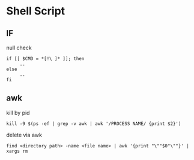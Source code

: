# Shell Script

## IF

null check
```
if [[ $CMD = *[!\ ]* ]]; then
     ..
else
     ..
fi
```

## awk

kill by pid
```
kill -9 $(ps -ef | grep -v awk | awk '/PROCESS NAME/ {print $2}')
```
delete via awk
```
find <directory path> -name <file name> | awk '{print "\""$0"\""}' | xargs rm
```
